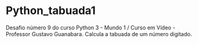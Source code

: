 # Python_tabuada1
Desafio número 9 do curso Python 3 - Mundo 1 / Curso em Vídeo - Professor Gustavo Guanabara.
Calcula a tabuada de um número digitado.
